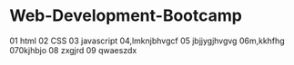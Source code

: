 # Web-Development-Bootcamp
01 html
02 CSS
03 javascript
04,lmknjbhvgcf
05 jbjjygjhvgvg
06m,kkhfhg
070kjhbjo
08 zxgjrd
09 qwaeszdx

